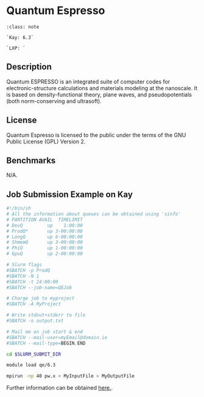 # Quantum Espresso

```{admonition} Versions Installed
:class: note

`Kay: 6.3`

`LXP: `

```

## Description

Quantum ESPRESSO is an integrated suite of computer codes for
electronic-structure calculations and materials modeling at the
nanoscale. It is based on density-functional theory, plane waves, and
pseudopotentials (both norm-conserving and ultrasoft).

## License

Quantum Espresso is licensed to the public under the terms of the GNU
Public License (GPL) Version 2.

## Benchmarks

N/A.

## Job Submission Example on Kay

```bash
#!/bin/sh
# All the information about queues can be obtained using 'sinfo'
# PARTITION AVAIL  TIMELIMIT  
# DevQ         up    1:00:00   
# ProdQ*       up 3-00:00:00    
# LongQ        up 6-00:00:00    
# ShmemQ       up 3-00:00:00    
# PhiQ         up 1-00:00:00   
# GpuQ         up 2-00:00:00    

# Slurm flags
#SBATCH -p ProdQ
#SBATCH -N 1
#SBATCH -t 24:00:00
#SBATCH --job-name=QEJob

# Charge job to myproject 
#SBATCH -A MyProject

# Write stdout+stderr to file
#SBATCH -o output.txt

# Mail me on job start & end
#SBATCH --mail-user=myEmail@domain.ie
#SBATCH --mail-type=BEGIN,END

cd $SLURM_SUBMIT_DIR

module load qe/6.3

mpirun -np 40 pw.x < MyInputFile > MyOutputFile
```

Further information can be obtained [here.](https://www.quantum-espresso.org/).

